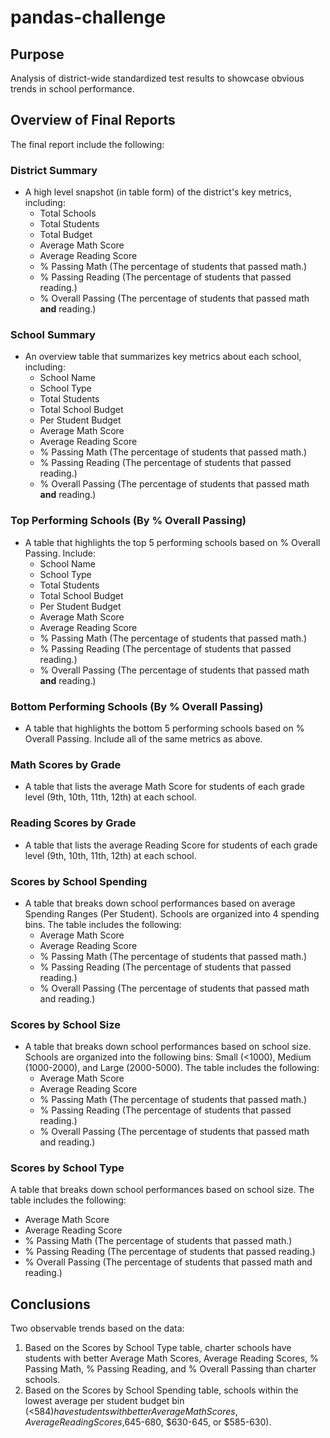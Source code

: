 # pandas-challenge

## Purpose

Analysis of district-wide standardized test results to showcase obvious trends in school performance.

## Overview of Final Reports

The final report include the following:

### District Summary
* A high level snapshot (in table form) of the district's key metrics, including:
  * Total Schools
  * Total Students
  * Total Budget
  * Average Math Score
  * Average Reading Score
  * % Passing Math (The percentage of students that passed math.)
  * % Passing Reading (The percentage of students that passed reading.)
  * % Overall Passing (The percentage of students that passed math **and** reading.)

### School Summary
* An overview table that summarizes key metrics about each school, including:
  * School Name
  * School Type
  * Total Students
  * Total School Budget
  * Per Student Budget
  * Average Math Score
  * Average Reading Score
  * % Passing Math (The percentage of students that passed math.)
  * % Passing Reading (The percentage of students that passed reading.)
  * % Overall Passing (The percentage of students that passed math **and** reading.)

### Top Performing Schools (By % Overall Passing)
* A table that highlights the top 5 performing schools based on % Overall Passing. Include:
  * School Name
  * School Type
  * Total Students
  * Total School Budget
  * Per Student Budget
  * Average Math Score
  * Average Reading Score
  * % Passing Math (The percentage of students that passed math.)
  * % Passing Reading (The percentage of students that passed reading.)
  * % Overall Passing (The percentage of students that passed math **and** reading.)

### Bottom Performing Schools (By % Overall Passing)
* A table that highlights the bottom 5 performing schools based on % Overall Passing. Include all of the same metrics as above.

### Math Scores by Grade

* A table that lists the average Math Score for students of each grade level (9th, 10th, 11th, 12th) at each school.

### Reading Scores by Grade

* A table that lists the average Reading Score for students of each grade level (9th, 10th, 11th, 12th) at each school.

### Scores by School Spending

* A table that breaks down school performances based on average Spending Ranges (Per Student). Schools are organized into 4 spending bins. The table includes the following:
  * Average Math Score
  * Average Reading Score
  * % Passing Math (The percentage of students that passed math.)
  * % Passing Reading (The percentage of students that passed reading.)
  * % Overall Passing (The percentage of students that passed math and reading.)

### Scores by School Size
* A table that breaks down school performances based on school size. Schools are organized into the following bins: Small (<1000), Medium (1000-2000), and Large (2000-5000). The table includes the following:
  * Average Math Score
  * Average Reading Score
  * % Passing Math (The percentage of students that passed math.)
  * % Passing Reading (The percentage of students that passed reading.)
  * % Overall Passing (The percentage of students that passed math and reading.)

### Scores by School Type
A table that breaks down school performances based on school size. The table includes the following:
  * Average Math Score
  * Average Reading Score
  * % Passing Math (The percentage of students that passed math.)
  * % Passing Reading (The percentage of students that passed reading.)
  * % Overall Passing (The percentage of students that passed math and reading.)

## Conclusions
Two observable trends based on the data:
1. Based on the Scores by School Type table, charter schools have students with better Average Math Scores, Average Reading Scores, % Passing Math, % Passing Reading, and % Overall Passing than charter schools.
2. Based on the Scores by School Spending table, schools within the lowest average per student budget bin (<$584) have students with better Average Math Scores, Average Reading Scores, % Passing Math, % Passing Reading, and % Overall Passing than schools within the higher average per student budget bins ($645-680, $630-645, or $585-630).